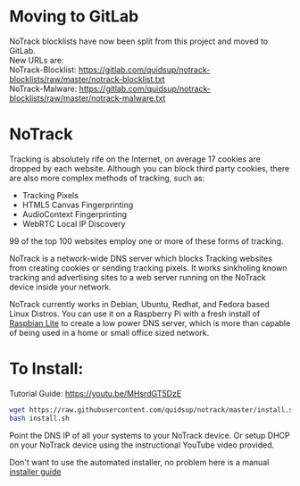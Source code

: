 # Moving to GitLab
NoTrack blocklists have now been split from this project and moved to GitLab.  
New URLs are:  
NoTrack-Blocklist: https://gitlab.com/quidsup/notrack-blocklists/raw/master/notrack-blocklist.txt  
NoTrack-Malware: https://gitlab.com/quidsup/notrack-blocklists/raw/master/notrack-malware.txt  
   
   
# NoTrack
Tracking is absolutely rife on the Internet, on average 17 cookies are dropped by each website. Although you can block third party cookies, there are also more complex methods of tracking, such as:
 * Tracking Pixels 
 * HTML5 Canvas Fingerprinting 
 * AudioContext Fingerprinting 
 * WebRTC Local IP Discovery  
  
99 of the top 100 websites employ one or more of these forms of tracking.
  
NoTrack is a network-wide DNS server which blocks Tracking websites from creating cookies or sending tracking pixels. It works sinkholing known tracking and advertising sites to a web server running on the NoTrack device inside your network.
  
NoTrack currently works in Debian, Ubuntu, Redhat, and Fedora based Linux Distros.
You can use it on a Raspberry Pi with a fresh install of [Raspbian Lite](https://www.raspberrypi.org/downloads/raspbian/) to create a low power DNS server, which is more than capable of being used in a home or small office sized network.
  
# To Install:  
Tutorial Guide: https://youtu.be/MHsrdGT5DzE  
```bash
wget https://raw.githubusercontent.com/quidsup/notrack/master/install.sh  
bash install.sh
```

Point the DNS IP of all your systems to your NoTrack device.
Or setup DHCP on your NoTrack device using the instructional YouTube video provided.
  
Don't want to use the automated installer, no problem here is a manual [installer guide](https://github.com/quidsup/notrack/wiki/Custom-Install)
